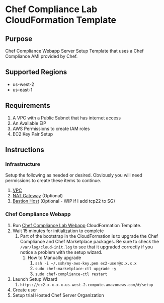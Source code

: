 # Chef Compliance Lab CloudFormation Template

## Purpose
Chef Compliance Webapp Server Setup Template that uses a Chef Compliance AMI provided by Chef.

## Supported Regions
* us-west-2
* us-east-1

## Requirements
1. A VPC with a Public Subnet that has internet access
2. An Available EIP
3. AWS Permissions to create IAM roles
4. EC2 Key Pair Setup

## Instructions

### Infrastructure
Setup the following as needed or desired. Obviously you will need permissions to create these items to continue.

1. [VPC](https://github.com/stelligent/cloudformation_templates/blob/master/infrastructure/vpc/vpc.template)
2. [NAT Gateway](https://github.com/stelligent/cloudformation_templates/blob/master/infrastructure/nat/nat-gateway.template) (Optional)
3. [Bastion Host](https://github.com/stelligent/cloudformation_templates/blob/master/infrastructure/bastion/bastion.template) (Optional - WIP if I add tcp22 to SG)

### Chef Compliance Webapp

1. Run [Chef Compliance Lab Webapp](https://github.com/stelligent/cloudformation_templates/blob/master/labs/chef_compliance/chef-compliance-lab-webapp.template) CloudFormation Template.
2. Wait 15 minutes for initialization to complete
    1. Part of the bootstrap in the CloudFormation is to upgrade the Chef Compliance and Chef Marketplace packages. Be sure to check the ```/var/log/cloud-init.log``` to see that it upgraded correctly if you notice a problem with the setup wizard.
        1. How to Manually upgrade
            1. ```ssh -i ~/.ssh/my-aws-key.pem ec2-user@x.x.x.x```
            2. ```sudo chef-marketplace-ctl upgrade -y```
            3. ```sudo chef-compliance-ctl restart```
4. Launch Setup Wizard
    1. ```https://ec2-x-x-x-x.us-west-2.compute.amazonaws.com/#/setup```
5. Create user
6. Setup trial Hosted Chef Server Organization

